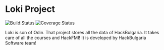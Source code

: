 # Loki Project
[![Build Status](https://travis-ci.org/HackSoftware/Loki.svg?branch=master)](https://travis-ci.org/HackSoftware/Loki)
[![Coverage Status](https://coveralls.io/repos/HackSoftware/Loki/badge.svg?branch=master)](https://coveralls.io/r/HackSoftware/Loki?branch=master)

Loki is son of Odin. That project stores all the data of HackBulgaria. It takes care of all the courses and HackFMI! It is developed by HackBulgaria Software team! 
